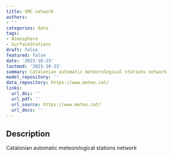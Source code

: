 ```yaml
---
title: SMC network
authors:
- ''
categories: data
tags:
- Atmosphere
- SurfaceStations
draft: false
featured: false
date: '2023-10-23'
lastmod: '2023-10-23'
summary: Catalonian automatic meteorological stations network
model_repository: ''
data_repository: https://www.meteo.cat/
links:
  url_doi: ''
  url_pdf: ''
  url_source: https://www.meteo.cat/
  url_docs: ''
---
```


## Description

Catalonian automatic meteorological stations network

